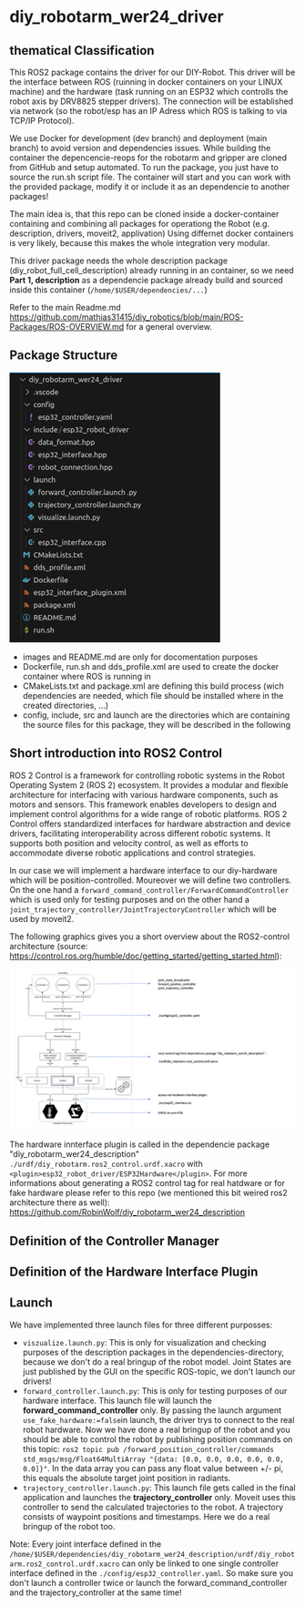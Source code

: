 # diy_robotarm_wer24_driver

## thematical Classification

This ROS2 package contains the driver for our DIY-Robot.
This driver will be the interface between ROS (ruinning in docker containers on your LINUX machine) and the hardware (task running on an ESP32 which controlls the robot axis by DRV8825 stepper drivers).
The connection will be established via network (so the robot/esp has an IP Adress which ROS is talking to via TCP/IP Protocol).

We use Docker for development (dev branch) and deployment (main branch) to avoid version and dependencies issues.
While building the container the depencencie-reops for the robotarm and gripper are cloned from GitHub and setup automated.
To run the package, you just have to source the run.sh script file. The container will start and you can work with the provided package, modify it or include it as an dependencie to another packages!

The main idea is, that this repo can be cloned inside a docker-container containing and combining all packages for operationg the Robot (e.g. description, drivers, moveit2, applivation) Using differnet docker containers is very likely, because this makes the whole integration very modular.

This driver package needs the whole description package (diy_robot_full_cell_description) already running in an container, so we need **Part 1, description** as a dependencie package already build and sourced inside this container (````/home/$USER/dependencies/...````)

Refer to the main Readme.md https://github.com/mathias31415/diy_robotics/blob/main/ROS-Packages/ROS-OVERVIEW.md for a general overview.


## Package Structure

![arm_driver_file_tree](images/arm_driver_files_tree.png)

 - images and README.md are only for docomentation purposes
 - Dockerfile, run.sh and dds_profile.xml are used to create the docker container where ROS is running in
 - CMakeLists.txt and package.xml are defining this build process (wich dependencies are needed, which file should be installed where in the created directories, ...)
 - config, include, src and launch are the directories which are containing the source files for this package, they will be described in the following

## Short introduction into ROS2 Control

ROS 2 Control is a framework for controlling robotic systems in the Robot Operating System 2 (ROS 2) ecosystem. It provides a modular and flexible architecture for interfacing with various hardware components, such as motors and sensors. This framework enables developers to design and implement control algorithms for a wide range of robotic platforms. ROS 2 Control offers standardized interfaces for hardware abstraction and device drivers, facilitating interoperability across different robotic systems. It supports both position and velocity control, as well as efforts to accommodate diverse robotic applications and control strategies.

In our case we will implement a hardware interface to our diy-hardware which will be position-controlled. Moureover we will define two controllers. On the one hand a ````forward_command_controller/ForwardCommandController```` which is used only for testing purposes and on the other hand a ````joint_trajectory_controller/JointTrajectoryController```` which will be used by moveit2.

The following graphics gives you a short overview about the ROS2-control architecture (source: https://control.ros.org/humble/doc/getting_started/getting_started.html):

![ros_control](images/ros_control.png)

The hardware innterface plugin is called in the dependencie package "diy_robotarm_wer24_description" ````./urdf/diy_robotarm.ros2_control.urdf.xacro```` with ```` <plugin>esp32_robot_driver/ESP32Hardware</plugin>````. For more informations about generating a ROS2 control tag for real hatdware or for fake hardware please refer to this repo (we mentioned this bit weired ros2 architecture there as well): https://github.com/RobinWolf/diy_robotarm_wer24_description

## Definition of the Controller Manager



## Definition of the Hardware Interface Plugin


## Launch

We have implemented three launch files for three different purposses: 

- ````viszualize.launch.py````: This is only for visualization and checking purposes of the description packages in the dependencies-directory, because we don't do a real bringup of the robot model. Joint States are just published by the GUI on the specific ROS-topic, we don't launch our drivers!
- ````forward_controller.launch.py````: This is only for testing purposes of our hardware interface. This launch file will launch the **forward_command_controller** only. By passing the launch argument ````use_fake_hardware:=false````in launch, the driver trys to connect to the real robot hardware. Now we have done a real bringup of the robot and you should be able to control the robot by publishing position commands on this topic: ````ros2 topic pub /forward_position_controller/commands std_msgs/msg/Float64MultiArray "{data: [0.0, 0.0, 0.0, 0.0, 0.0, 0.0]}"````. In the data array you can pass any float value between +/- pi, this equals the absolute target joint position in radiants.
- ````trajectory_controller.launch.py````: This launch file gets called in the final application and launches the **trajectory_controller** only. Moveit uses this controller to send the calculated trajectories to the robot. A trajectory consists of waypoint positions and timestamps. Here we do a real bringup of the robot too.

Note: Every joint interface defined in the ````/home/$USER/dependencies/diy_robotarm_wer24_description/urdf/diy_robotarm.ros2_control.urdf.xacro```` can only be linked to one single controller interface defined in the ````./config/esp32_controller.yaml````. So make sure you don't launch a controller twice or launch the forward_command_controller and the trajectory_controller at the same time!



